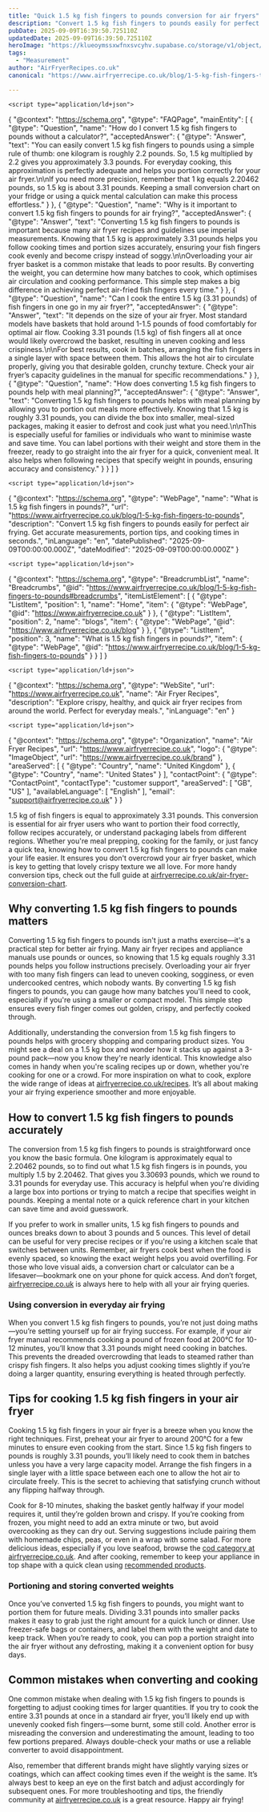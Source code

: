 ```yaml
---
title: "Quick 1.5 kg fish fingers to pounds conversion for air fryers"
description: "Convert 1.5 kg fish fingers to pounds easily for perfect air frying. Get accurate measurements, portion tips, and cooking times in seconds."
pubDate: 2025-09-09T16:39:50.725110Z
updatedDate: 2025-09-09T16:39:50.725110Z
heroImage: "https://klueoymssxwfnxsvcyhv.supabase.co/storage/v1/object/public/Shmucket/1-5-kg-fish-fingers-to-pounds-d86fa122.webp"
tags:
  - "Measurement"
author: "AirFryerRecipes.co.uk"
canonical: "https://www.airfryerrecipe.co.uk/blog/1-5-kg-fish-fingers-to-pounds"

---
```

<script type="application/ld+json">
{
    "@context": "https://schema.org",
    "@type": "BlogPosting",
    "url": "https://www.airfryerrecipe.co.uk/blog/1-5-kg-fish-fingers-to-pounds",
    "mainEntityOfPage": {
        "@type": "WebPage",
        "@id": "https://www.airfryerrecipe.co.uk/blog/1-5-kg-fish-fingers-to-pounds"
    },
    "headline": "What is 1.5 kg fish fingers in pounds?",
    "description": "Convert 1.5 kg fish fingers to pounds easily for perfect air frying. Get accurate measurements, portion tips, and cooking times in seconds.",
    "author": {
        "@type": "Person",
        "name": "AirFryerRecipes.co.uk",
        "url": "https://www.airfryerrecipe.co.uk/about",
        "image": {
            "@type": "ImageObject",
            "url": "https://klueoymssxwfnxsvcyhv.supabase.co/storage/v1/object/public/Shmucket/Me.jpg"
        }
    },
    "publisher": {
        "@type": "Organization",
        "name": "Air Fryer Recipe",
        "logo": {
            "@type": "ImageObject",
            "url": "https://cdn.prod.website-files.com/68224a465dfe9a7ab4f57570/6844191451a8b2f1e37e63cc_Untitled%20design%20-%202025-06-05T205644.948%20(1).png"
        }
    },
    "datePublished": "2025-09-09T00:00:00.000Z",
    "dateModified": "2025-09-09T00:00:00.000Z",
    "image": {
        "@type": "ImageObject",
        "url": "https://klueoymssxwfnxsvcyhv.supabase.co/storage/v1/object/public/Shmucket/1-5-kg-fish-fingers-to-pounds-d86fa122.webp"
    },
    "about": {
        "@type": "Thing",
        "name": "Measurement"
    },
    "articleSection": "Measurement",
    "inLanguage": "en-GB"
}
</script>
    
    <script type="application/ld+json">
{
    "@context": "https://schema.org",
    "@type": "FAQPage",
    "mainEntity": [
        {
            "@type": "Question",
            "name": "How do I convert 1.5 kg fish fingers to pounds without a calculator?",
            "acceptedAnswer": {
                "@type": "Answer",
                "text": "You can easily convert 1.5 kg fish fingers to pounds using a simple rule of thumb: one kilogram is roughly 2.2 pounds. So, 1.5 kg multiplied by 2.2 gives you approximately 3.3 pounds. For everyday cooking, this approximation is perfectly adequate and helps you portion correctly for your air fryer.\n\nIf you need more precision, remember that 1 kg equals 2.20462 pounds, so 1.5 kg is about 3.31 pounds. Keeping a small conversion chart on your fridge or using a quick mental calculation can make this process effortless."
            }
        },
        {
            "@type": "Question",
            "name": "Why is it important to convert 1.5 kg fish fingers to pounds for air frying?",
            "acceptedAnswer": {
                "@type": "Answer",
                "text": "Converting 1.5 kg fish fingers to pounds is important because many air fryer recipes and guidelines use imperial measurements. Knowing that 1.5 kg is approximately 3.31 pounds helps you follow cooking times and portion sizes accurately, ensuring your fish fingers cook evenly and become crispy instead of soggy.\n\nOverloading your air fryer basket is a common mistake that leads to poor results. By converting the weight, you can determine how many batches to cook, which optimises air circulation and cooking performance. This simple step makes a big difference in achieving perfect air-fried fish fingers every time."
            }
        },
        {
            "@type": "Question",
            "name": "Can I cook the entire 1.5 kg (3.31 pounds) of fish fingers in one go in my air fryer?",
            "acceptedAnswer": {
                "@type": "Answer",
                "text": "It depends on the size of your air fryer. Most standard models have baskets that hold around 1-1.5 pounds of food comfortably for optimal air flow. Cooking 3.31 pounds (1.5 kg) of fish fingers all at once would likely overcrowd the basket, resulting in uneven cooking and less crispiness.\n\nFor best results, cook in batches, arranging the fish fingers in a single layer with space between them. This allows the hot air to circulate properly, giving you that desirable golden, crunchy texture. Check your air fryer’s capacity guidelines in the manual for specific recommendations."
            }
        },
        {
            "@type": "Question",
            "name": "How does converting 1.5 kg fish fingers to pounds help with meal planning?",
            "acceptedAnswer": {
                "@type": "Answer",
                "text": "Converting 1.5 kg fish fingers to pounds helps with meal planning by allowing you to portion out meals more effectively. Knowing that 1.5 kg is roughly 3.31 pounds, you can divide the box into smaller, meal-sized packages, making it easier to defrost and cook just what you need.\n\nThis is especially useful for families or individuals who want to minimise waste and save time. You can label portions with their weight and store them in the freezer, ready to go straight into the air fryer for a quick, convenient meal. It also helps when following recipes that specify weight in pounds, ensuring accuracy and consistency."
            }
        }
    ]
}
</script>
    
    <script type="application/ld+json">
{
    "@context": "https://schema.org",
    "@type": "WebPage",
    "name": "What is 1.5 kg fish fingers in pounds?",
    "url": "https://www.airfryerrecipe.co.uk/blog/1-5-kg-fish-fingers-to-pounds",
    "description": "Convert 1.5 kg fish fingers to pounds easily for perfect air frying. Get accurate measurements, portion tips, and cooking times in seconds.",
    "inLanguage": "en",
    "datePublished": "2025-09-09T00:00:00.000Z",
    "dateModified": "2025-09-09T00:00:00.000Z"
}
</script>
    
    <script type="application/ld+json">
{
    "@context": "https://schema.org",
    "@type": "BreadcrumbList",
    "name": "Breadcrumbs",
    "@id": "https://www.airfryerrecipe.co.uk/blog/1-5-kg-fish-fingers-to-pounds#breadcrumbs",
    "itemListElement": [
        {
            "@type": "ListItem",
            "position": 1,
            "name": "Home",
            "item": {
                "@type": "WebPage",
                "@id": "https://www.airfryerrecipe.co.uk"
            }
        },
        {
            "@type": "ListItem",
            "position": 2,
            "name": "blogs",
            "item": {
                "@type": "WebPage",
                "@id": "https://www.airfryerrecipe.co.uk/blog"
            }
        },
        {
            "@type": "ListItem",
            "position": 3,
            "name": "What is 1.5 kg fish fingers in pounds?",
            "item": {
                "@type": "WebPage",
                "@id": "https://www.airfryerrecipe.co.uk/blog/1-5-kg-fish-fingers-to-pounds"
            }
        }
    ]
}
</script>
    
    <script type="application/ld+json">
{
    "@context": "https://schema.org",
    "@type": "WebSite",
    "url": "https://www.airfryerrecipe.co.uk",
    "name": "Air Fryer Recipes",
    "description": "Explore crispy, healthy, and quick air fryer recipes from around the world. Perfect for everyday meals.",
    "inLanguage": "en"
}
</script>
    
    <script type="application/ld+json">
{
    "@context": "https://schema.org",
    "@type": "Organization",
    "name": "Air Fryer Recipes",
    "url": "https://www.airfryerrecipe.co.uk",
    "logo": {
        "@type": "ImageObject",
        "url": "https://www.airfryerrecipe.co.uk/brand"
    },
    "areaServed": [
        {
            "@type": "Country",
            "name": "United Kingdom"
        },
        {
            "@type": "Country",
            "name": "United States"
        }
    ],
    "contactPoint": {
        "@type": "ContactPoint",
        "contactType": "customer support",
        "areaServed": [
            "GB",
            "US"
        ],
        "availableLanguage": [
            "English"
        ],
        "email": "support@airfryerrecipe.co.uk"
    }
}
</script>

<p>1.5 kg of fish fingers is equal to approximately 3.31 pounds. This conversion is essential for air fryer users who want to portion their food correctly, follow recipes accurately, or understand packaging labels from different regions. Whether you're meal prepping, cooking for the family, or just fancy a quick tea, knowing how to convert 1.5 kg fish fingers to pounds can make your life easier. It ensures you don't overcrowd your air fryer basket, which is key to getting that lovely crispy texture we all love. For more handy conversion tips, check out the full guide at <a href=https://www.airfryerrecipe.co.uk/air-fryer-conversion-chart>airfryerrecipe.co.uk/air-fryer-conversion-chart</a>.</p>

<h2>Why converting 1.5 kg fish fingers to pounds matters</h2>
<p>Converting 1.5 kg fish fingers to pounds isn't just a maths exercise—it's a practical step for better air frying. Many air fryer recipes and appliance manuals use pounds or ounces, so knowing that 1.5 kg equals roughly 3.31 pounds helps you follow instructions precisely. Overloading your air fryer with too many fish fingers can lead to uneven cooking, sogginess, or even undercooked centres, which nobody wants. By converting 1.5 kg fish fingers to pounds, you can gauge how many batches you'll need to cook, especially if you're using a smaller or compact model. This simple step ensures every fish finger comes out golden, crispy, and perfectly cooked through.</p>
<p>Additionally, understanding the conversion from 1.5 kg fish fingers to pounds helps with grocery shopping and comparing product sizes. You might see a deal on a 1.5 kg box and wonder how it stacks up against a 3-pound pack—now you know they're nearly identical. This knowledge also comes in handy when you're scaling recipes up or down, whether you're cooking for one or a crowd. For more inspiration on what to cook, explore the wide range of ideas at <a href=https://www.airfryerrecipe.co.uk/recipes>airfryerrecipe.co.uk/recipes</a>. It’s all about making your air frying experience smoother and more enjoyable.</p>

<h2>How to convert 1.5 kg fish fingers to pounds accurately</h2>
<p>The conversion from 1.5 kg fish fingers to pounds is straightforward once you know the basic formula. One kilogram is approximately equal to 2.20462 pounds, so to find out what 1.5 kg fish fingers is in pounds, you multiply 1.5 by 2.20462. That gives you 3.30693 pounds, which we round to 3.31 pounds for everyday use. This accuracy is helpful when you're dividing a large box into portions or trying to match a recipe that specifies weight in pounds. Keeping a mental note or a quick reference chart in your kitchen can save time and avoid guesswork.</p>
<p>If you prefer to work in smaller units, 1.5 kg fish fingers to pounds and ounces breaks down to about 3 pounds and 5 ounces. This level of detail can be useful for very precise recipes or if you're using a kitchen scale that switches between units. Remember, air fryers cook best when the food is evenly spaced, so knowing the exact weight helps you avoid overfilling. For those who love visual aids, a conversion chart or calculator can be a lifesaver—bookmark one on your phone for quick access. And don’t forget, <a href=https://www.airfryerrecipe.co.uk/>airfryerrecipe.co.uk</a> is always here to help with all your air frying queries.</p>

<h3>Using conversion in everyday air frying</h3>
<p>When you convert 1.5 kg fish fingers to pounds, you’re not just doing maths—you’re setting yourself up for air frying success. For example, if your air fryer manual recommends cooking a pound of frozen food at 200°C for 10-12 minutes, you’ll know that 3.31 pounds might need cooking in batches. This prevents the dreaded overcrowding that leads to steamed rather than crispy fish fingers. It also helps you adjust cooking times slightly if you’re doing a larger quantity, ensuring everything is heated through perfectly.</p>

<h2>Tips for cooking 1.5 kg fish fingers in your air fryer</h2>
<p>Cooking 1.5 kg fish fingers in your air fryer is a breeze when you know the right techniques. First, preheat your air fryer to around 200°C for a few minutes to ensure even cooking from the start. Since 1.5 kg fish fingers to pounds is roughly 3.31 pounds, you’ll likely need to cook them in batches unless you have a very large capacity model. Arrange the fish fingers in a single layer with a little space between each one to allow the hot air to circulate freely. This is the secret to achieving that satisfying crunch without any flipping halfway through.</p>
<p>Cook for 8-10 minutes, shaking the basket gently halfway if your model requires it, until they’re golden brown and crispy. If you’re cooking from frozen, you might need to add an extra minute or two, but avoid overcooking as they can dry out. Serving suggestions include pairing them with homemade chips, peas, or even in a wrap with some salad. For more delicious ideas, especially if you love seafood, browse the <a href=https://www.airfryerrecipe.co.uk/recipe-category/cod>cod category at airfryerrecipe.co.uk</a>. And after cooking, remember to keep your appliance in top shape with a quick clean using <a href=https://www.airfryerrecipe.co.uk/air-fryer-cleaner>recommended products</a>.</p>

<h3>Portioning and storing converted weights</h3>
<p>Once you’ve converted 1.5 kg fish fingers to pounds, you might want to portion them for future meals. Dividing 3.31 pounds into smaller packs makes it easy to grab just the right amount for a quick lunch or dinner. Use freezer-safe bags or containers, and label them with the weight and date to keep track. When you’re ready to cook, you can pop a portion straight into the air fryer without any defrosting, making it a convenient option for busy days.</p>

<h2>Common mistakes when converting and cooking</h2>
<p>One common mistake when dealing with 1.5 kg fish fingers to pounds is forgetting to adjust cooking times for larger quantities. If you try to cook the entire 3.31 pounds at once in a standard air fryer, you’ll likely end up with unevenly cooked fish fingers—some burnt, some still cold. Another error is misreading the conversion and underestimating the amount, leading to too few portions prepared. Always double-check your maths or use a reliable converter to avoid disappointment.</p>
<p>Also, remember that different brands might have slightly varying sizes or coatings, which can affect cooking times even if the weight is the same. It’s always best to keep an eye on the first batch and adjust accordingly for subsequent ones. For more troubleshooting and tips, the friendly community at <a href=https://www.airfryerrecipe.co.uk/>airfryerrecipe.co.uk</a> is a great resource. Happy air frying!</p>